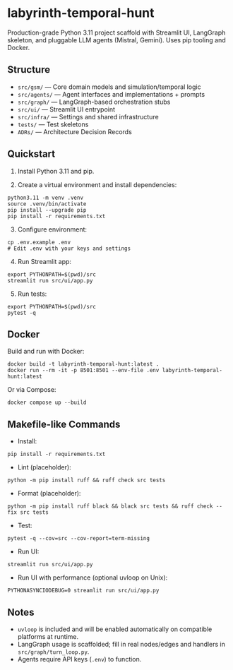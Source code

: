 # labyrinth-temporal-hunt

Production-grade Python 3.11 project scaffold with Streamlit UI, LangGraph skeleton, and pluggable LLM agents (Mistral, Gemini). Uses pip tooling and Docker.

## Structure

- `src/gsm/` — Core domain models and simulation/temporal logic
- `src/agents/` — Agent interfaces and implementations + prompts
- `src/graph/` — LangGraph-based orchestration stubs
- `src/ui/` — Streamlit UI entrypoint
- `src/infra/` — Settings and shared infrastructure
- `tests/` — Test skeletons
- `ADRs/` — Architecture Decision Records

## Quickstart

1) Install Python 3.11 and pip.

2) Create a virtual environment and install dependencies:
```
python3.11 -m venv .venv
source .venv/bin/activate
pip install --upgrade pip
pip install -r requirements.txt
```

3) Configure environment:
```
cp .env.example .env
# Edit .env with your keys and settings
```

4) Run Streamlit app:
```
export PYTHONPATH=$(pwd)/src
streamlit run src/ui/app.py
```

5) Run tests:
```
export PYTHONPATH=$(pwd)/src
pytest -q
```

## Docker

Build and run with Docker:
```
docker build -t labyrinth-temporal-hunt:latest .
docker run --rm -it -p 8501:8501 --env-file .env labyrinth-temporal-hunt:latest
```

Or via Compose:
```
docker compose up --build
```

## Makefile-like Commands

- Install:
```
pip install -r requirements.txt
```

- Lint (placeholder):
```
python -m pip install ruff && ruff check src tests
```

- Format (placeholder):
```
python -m pip install ruff black && black src tests && ruff check --fix src tests
```

- Test:
```
pytest -q --cov=src --cov-report=term-missing
```

- Run UI:
```
streamlit run src/ui/app.py
```

- Run UI with performance (optional uvloop on Unix):
```
PYTHONASYNCIODEBUG=0 streamlit run src/ui/app.py
```

## Notes

- `uvloop` is included and will be enabled automatically on compatible platforms at runtime.
- LangGraph usage is scaffolded; fill in real nodes/edges and handlers in `src/graph/turn_loop.py`.
- Agents require API keys (`.env`) to function.
